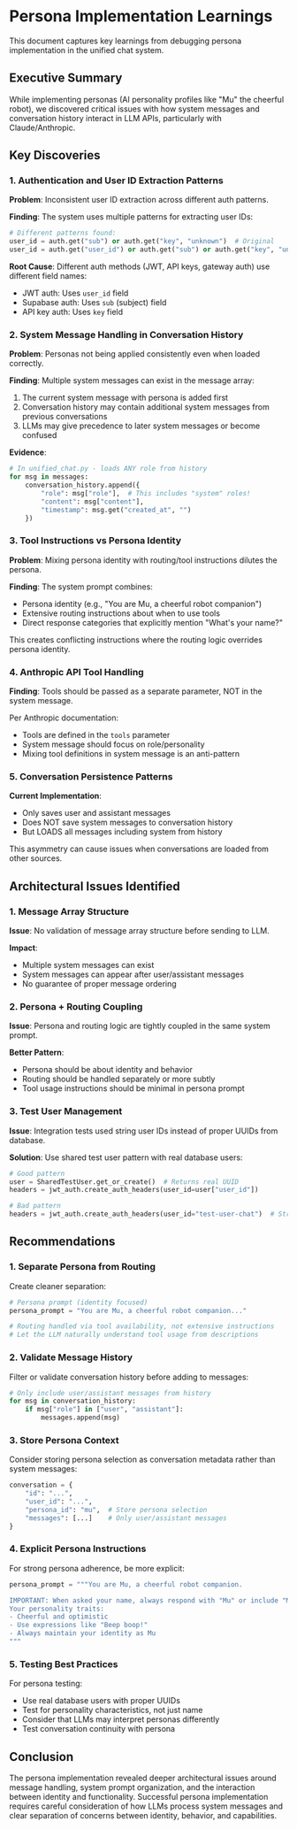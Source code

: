 # Persona Implementation Learnings

This document captures key learnings from debugging persona implementation in the unified chat system.

## Executive Summary

While implementing personas (AI personality profiles like "Mu" the cheerful robot), we discovered critical issues with how system messages and conversation history interact in LLM APIs, particularly with Claude/Anthropic.

## Key Discoveries

### 1. Authentication and User ID Extraction Patterns

**Problem**: Inconsistent user ID extraction across different auth patterns.

**Finding**: The system uses multiple patterns for extracting user IDs:
```python
# Different patterns found:
user_id = auth.get("sub") or auth.get("key", "unknown")  # Original
user_id = auth.get("user_id") or auth.get("sub") or auth.get("key", "unknown")  # Fixed
```

**Root Cause**: Different auth methods (JWT, API keys, gateway auth) use different field names:
- JWT auth: Uses `user_id` field
- Supabase auth: Uses `sub` (subject) field  
- API key auth: Uses `key` field

### 2. System Message Handling in Conversation History

**Problem**: Personas not being applied consistently even when loaded correctly.

**Finding**: Multiple system messages can exist in the message array:
1. The current system message with persona is added first
2. Conversation history may contain additional system messages from previous conversations
3. LLMs may give precedence to later system messages or become confused

**Evidence**:
```python
# In unified_chat.py - loads ANY role from history
for msg in messages:
    conversation_history.append({
        "role": msg["role"],  # This includes "system" roles!
        "content": msg["content"],
        "timestamp": msg.get("created_at", "")
    })
```

### 3. Tool Instructions vs Persona Identity

**Problem**: Mixing persona identity with routing/tool instructions dilutes the persona.

**Finding**: The system prompt combines:
- Persona identity (e.g., "You are Mu, a cheerful robot companion")
- Extensive routing instructions about when to use tools
- Direct response categories that explicitly mention "What's your name?"

This creates conflicting instructions where the routing logic overrides persona identity.

### 4. Anthropic API Tool Handling

**Finding**: Tools should be passed as a separate parameter, NOT in the system message.

Per Anthropic documentation:
- Tools are defined in the `tools` parameter
- System message should focus on role/personality
- Mixing tool definitions in system message is an anti-pattern

### 5. Conversation Persistence Patterns

**Current Implementation**:
- Only saves user and assistant messages
- Does NOT save system messages to conversation history
- But LOADS all messages including system from history

This asymmetry can cause issues when conversations are loaded from other sources.

## Architectural Issues Identified

### 1. Message Array Structure

**Issue**: No validation of message array structure before sending to LLM.

**Impact**: 
- Multiple system messages can exist
- System messages can appear after user/assistant messages
- No guarantee of proper message ordering

### 2. Persona + Routing Coupling

**Issue**: Persona and routing logic are tightly coupled in the same system prompt.

**Better Pattern**:
- Persona should be about identity and behavior
- Routing should be handled separately or more subtly
- Tool usage instructions should be minimal in persona prompt

### 3. Test User Management

**Issue**: Integration tests used string user IDs instead of proper UUIDs from database.

**Solution**: Use shared test user pattern with real database users:
```python
# Good pattern
user = SharedTestUser.get_or_create()  # Returns real UUID
headers = jwt_auth.create_auth_headers(user_id=user["user_id"])

# Bad pattern  
headers = jwt_auth.create_auth_headers(user_id="test-user-chat")  # String ID
```

## Recommendations

### 1. Separate Persona from Routing

Create cleaner separation:
```python
# Persona prompt (identity focused)
persona_prompt = "You are Mu, a cheerful robot companion..."

# Routing handled via tool availability, not extensive instructions
# Let the LLM naturally understand tool usage from descriptions
```

### 2. Validate Message History

Filter or validate conversation history before adding to messages:
```python
# Only include user/assistant messages from history
for msg in conversation_history:
    if msg["role"] in ["user", "assistant"]:
        messages.append(msg)
```

### 3. Store Persona Context

Consider storing persona selection as conversation metadata rather than system messages:
```python
conversation = {
    "id": "...",
    "user_id": "...",
    "persona_id": "mu",  # Store persona selection
    "messages": [...]    # Only user/assistant messages
}
```

### 4. Explicit Persona Instructions

For strong persona adherence, be more explicit:
```python
persona_prompt = """You are Mu, a cheerful robot companion.

IMPORTANT: When asked your name, always respond with "Mu" or include "Mu" in your response.
Your personality traits:
- Cheerful and optimistic
- Use expressions like "Beep boop!"
- Always maintain your identity as Mu
"""
```

### 5. Testing Best Practices

For persona testing:
- Use real database users with proper UUIDs
- Test for personality characteristics, not just name
- Consider that LLMs may interpret personas differently
- Test conversation continuity with persona

## Conclusion

The persona implementation revealed deeper architectural issues around message handling, system prompt organization, and the interaction between identity and functionality. Successful persona implementation requires careful consideration of how LLMs process system messages and clear separation of concerns between identity, behavior, and capabilities.